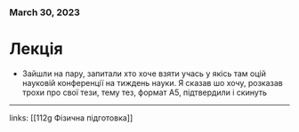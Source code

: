 
### March 30, 2023

# Лекція

- Зайшли на пару, запитали хто хоче взяти учась у якісь там оцій науковій конференції на тиждень науки. Я сказав шо хочу, розказав трохи про свої тези, тему тез, формат А5, підтвердили і скинуть



---

links: [[112g Фізична підготовка]]

